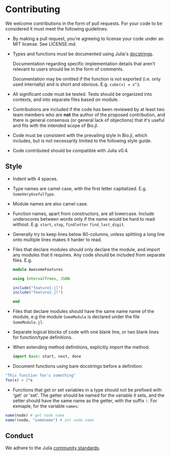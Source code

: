 # Contributing

We welcome contributions in the form of pull requests. For your code to be
considered it must meet the following guidelines.

  * By making a pull request, you're agreeing to license your code under an MIT
    license. See LICENSE.md.

  * Types and functions must be documented using Julia's [docstrings](http://docs.julialang.org/en/latest/manual/documentation/).

    Documentation regarding specific implementation details that aren't relevant
    to users should be in the form of comments.

    Documentation may be omitted if the function is not exported (i.e. only used
    internally) and is short and obvious. E.g. `cube(x) = x^3`.

  * All significant code must be tested. Tests should be organized into
    contexts, and into separate files based on module.

  * Contributions are included if the code has been reviewed by at least two
    team members who are **not** the author of the proposed contribution,
    and there is general consensus (or general lack of objections) that it's useful
    and fits with the intended scope of Bio.jl.

  * Code must be consistent with the prevailing style in Bio.jl, which includes,
    but is not necessarily limited to the following style guide.

  * Code contributed should be compatible with Julia v0.4.


## Style


  * Indent with 4 spaces.

  * Type names are camel case, with the first letter capitalized. E.g.
    `SomeVeryUsefulType`.

  * Module names are also camel case.

  * Function names, apart from constructors, are all lowercase. Include
    underscores between words only if the name would be hard to read without.
    E.g.  `start`, `stop`, `findletter` `find_last_digit`.

  * Generally try to keep lines below 80-columns, unless splitting a long line
    onto multiple lines makes it harder to read.

  * Files that declare modules should only declare the module, and import any
    modules that it requires. Any code should
    be included from separate files. E.g.

    ```julia
    module AwesomeFeatures

    using IntervalTrees, JSON

    include("feature1.jl")
    include("feature2.jl")

    end
    ```
  * Files that declare modules should have the same name name of the module, e.g
    the module `SomeModule` is declared under the file `SomeModule.jl`.

  * Separate logical blocks of code with one blank line, or two blank lines for
    function/type definitions.

  * When extending method definitions, explicitly import the method.

    ```julia
    import Base: start, next, done
    ```

  * Document functions using bare docstrings before a definition:

  ```julia
  "This function foo's something"
  foo(x) = 2*x
  ```

  * Functions that get or set variables in a type should not be prefixed with 'get' or 'set'. The getter should be named for the variable it sets, and the setter should have the same name as the getter, with the suffix `!`. For exmaple, for the variable `names`:

  ```julia
  name(node) # get node name
  name!(node, "somename") # set node name
  ```

## Conduct
We adhere to the Julia [community standards](http://julialang.org/community/standards/).
